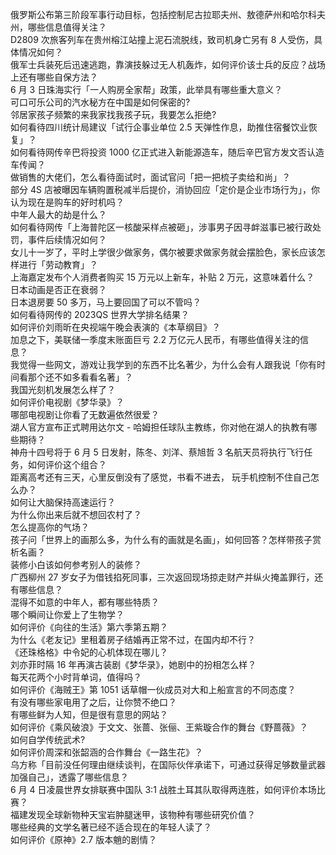 俄罗斯公布第三阶段军事行动目标，包括控制尼古拉耶夫州、敖德萨州和哈尔科夫州，哪些信息值得关注？  
D2809 次旅客列车在贵州榕江站撞上泥石流脱线，致司机身亡另有 8 人受伤，具体情况如何？  
俄军士兵装死后迅速逃跑，靠演技躲过无人机轰炸，如何评价该士兵的反应？战场上还有哪些自保方法？  
6 月 3 日珠海实行「一人购房全家帮」政策，此举具有哪些重大意义？  
可口可乐公司的汽水秘方在中国是如何保密的?  
邻居家孩子频繁的来我家找我孩子玩，我要怎么拒绝?  
如何看待四川统计局建议「试行企事业单位 2.5 天弹性作息，助推住宿餐饮业恢复」？  
如何看待网传辛巴将投资 1000 亿正式进入新能源造车，随后辛巴官方发文否认造车传闻？  
做销售的大佬们，怎么看待面试时，面试官问「把一把梳子卖给和尚」？  
部分 4S 店被曝因车辆购置税减半后提价，消协回应「定价是企业市场行为」，你认为现在是购车的好时机吗？  
中年人最大的劫是什么？  
如何看待网传「上海普陀区一核酸采样点被砸」，涉事男子因寻衅滋事已被行政处罚，事件后续情况如何？  
女儿十一岁了，平时上学很少做家务，偶尔被要求做家务就会摆脸色，家长应该怎样进行「劳动教育」？  
上海嘉定发布个人消费者购买 15 万元以上新车，补贴 2 万元，这意味着什么？  
日本动画是否正在衰弱？  
日本退房要 50 多万，马上要回国了可以不管吗？  
如何看待网传的 2023QS 世界大学排名结果？  
如何评价刘雨昕在央视端午晚会表演的《本草纲目》？  
加息之下，美联储一季度末账面巨亏 2.2 万亿元人民币，有哪些值得关注的信息？  
我觉得一些网文，游戏让我学到的东西不比名著少，为什么会有人跟我说「你有时间看那个还不如多看看名著」？  
我国光刻机发展怎么样了？  
如何评价电视剧《梦华录》？  
哪部电视剧让你看了无数遍依然很爱？  
湖人官方宣布正式聘用达尔文 - 哈姆担任球队主教练，你对他在湖人的执教有哪些期待？  
神舟十四号将于 6 月 5 日发射，陈冬、刘洋、蔡旭哲 3 名航天员将执行飞行任务，如何评价这个组合？  
距离高考还有三天，心里反倒没有了感觉，书看不进去， 玩手机控制不住自己怎么办？  
如何让大脑保持高速运行？  
为什么你出来后就不想回农村了？  
怎么提高你的气场？  
孩子问「世界上的画那么多，为什么有的画就是名画」，如何回答？怎样带孩子赏析名画？  
装修小白该如何参考别人的装修？  
广西柳州 27 岁女子为借钱掐死同事，三次返回现场掠走财产并纵火掩盖罪行，还有哪些信息？  
混得不如意的中年人，都有哪些特质？  
哪个瞬间让你爱上了生物学？  
如何评价《向往的生活》第六季第五期？  
为什么《老友记》里租着房子结婚再正常不过，在国内却不行？  
《还珠格格》中令妃的心机体现在哪儿？  
刘亦菲时隔 16 年再演古装剧《梦华录》，她剧中的扮相怎么样？  
每天花两个小时背单词，值得吗？  
如何评价《海贼王》第 1051 话草帽一伙成员对大和上船宣言的不同态度？  
有没有哪些家电用了之后，让你赞不绝口？  
有哪些鲜为人知，但是很有意思的网站？  
如何评价《乘风破浪》于文文、张蔷、张俪、王紫璇合作的舞台《野蔷薇》？  
如何自学传统武术?  
如何评价周深和张韶涵的合作舞台《一路生花》？  
乌方称「目前没任何理由继续谈判，在国际伙伴承诺下，可通过获得足够数量武器加强自己」，透露了哪些信息？  
6 月 4 日凌晨世界女排联赛中国队 3:1 战胜土耳其队取得两连胜，如何评价本场比赛？  
福建发现全球新物种天宝岩肿腿迷甲，该物种有哪些研究价值？  
哪些经典的文学名著已经不适合现在的年轻人读了？  
如何评价《原神》2.7 版本魈的剧情？  
